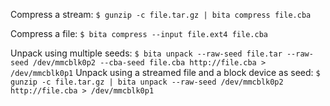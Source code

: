
Compress a stream:
`$ gunzip -c file.tar.gz | bita compress file.cba`

Compress a file:
`$ bita compress --input file.ext4 file.cba`

Unpack using multiple seeds:
`$ bita unpack --raw-seed file.tar --raw-seed /dev/mmcblk0p2 --cba-seed file.cba http://file.cba > /dev/mmcblk0p1`
Unpack using a streamed file and a block device as seed:
`$ gunzip -c file.tar.gz | bita unpack --raw-seed /dev/mmcblk0p2 http://file.cba > /dev/mmcblk0p1`

